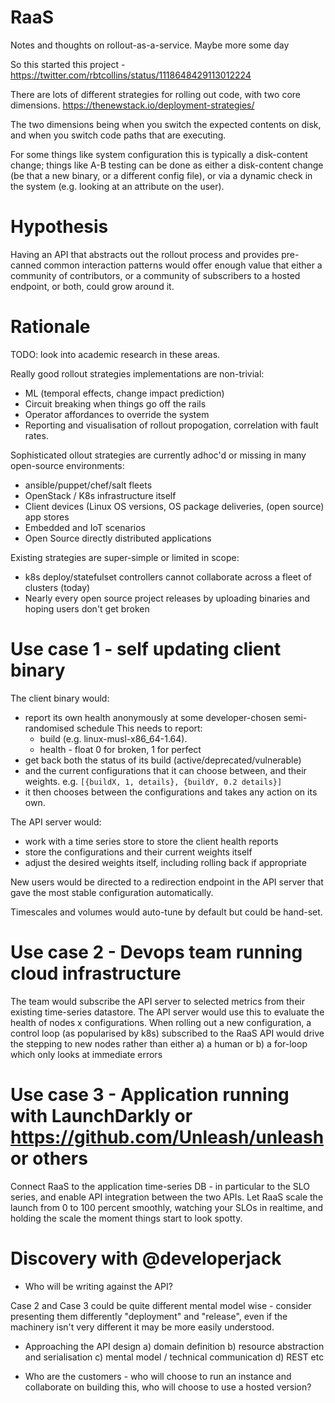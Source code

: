 # RaaS
Notes and thoughts on rollout-as-a-service. Maybe more some day

So this started this project - https://twitter.com/rbtcollins/status/1118648429113012224

There are lots of different strategies for rolling out code, with two core dimensions.
https://thenewstack.io/deployment-strategies/

The two dimensions being when you switch the expected contents on disk, and when you switch
code paths that are executing. 

For some things like system configuration this is typically a disk-content change; things
like A-B testing can be done as either a disk-content change (be that a new binary, or a
different config file), or via a dynamic check in the system (e.g. looking at an attribute
on the user).

# Hypothesis

Having an API that abstracts out the rollout process and provides pre-canned common
interaction patterns would offer enough value that either a community of contributors, or
a community of subscribers to a hosted endpoint, or both, could grow around it.



# Rationale

TODO: look into academic research in these areas.

Really good rollout strategies implementations are non-trivial:
* ML (temporal effects, change impact prediction)
* Circuit breaking when things go off the rails
* Operator affordances to override the system
* Reporting and visualisation of rollout propogation, correlation with fault rates.

Sophisticated ollout strategies are currently adhoc'd or missing in many open-source environments:
* ansible/puppet/chef/salt fleets
* OpenStack / K8s infrastructure itself
* Client devices (Linux OS versions, OS package deliveries, (open source) app stores
* Embedded and IoT scenarios
* Open Source directly distributed applications

Existing strategies are super-simple or limited in scope:
* k8s deploy/statefulset controllers cannot collaborate across a fleet of clusters (today)
* Nearly every open source project releases by uploading binaries and hoping users don't get broken

# Use case 1 - self updating client binary

The client binary would:
 - report its own health anonymously at some developer-chosen semi-randomised schedule
   This needs to report: 
   - build (e.g. linux-musl-x86_64-1.64). 
   - health - float 0 for broken, 1 for perfect
 - get back both the status of its build (active/deprecated/vulnerable)
 - and the current configurations that it can choose between, and their weights.
   e.g. `[{buildX, 1, details}, {buildY, 0.2 details}]`
 - it then chooses between the configurations and takes any action on its own.
 
 The API server would:
 - work with a time series store to store the client health reports
 - store the configurations and their current weights itself
 - adjust the desired weights itself, including rolling back if appropriate
 
New users would be directed to a redirection endpoint in the API server that
gave the most stable configuration automatically.

Timescales and volumes would auto-tune by default but could be hand-set.

# Use case 2 - Devops team running cloud infrastructure

The team would subscribe the API server to selected metrics from their existing
time-series datastore. The API server would use this to evaluate the health of
nodes x configurations. When rolling out a new configuration, a control loop
(as popularised by k8s) subscribed to the RaaS API would drive the stepping
to new nodes rather than either a) a human or b) a for-loop which only looks
at immediate errors

# Use case 3 - Application running with LaunchDarkly or https://github.com/Unleash/unleash or others

Connect RaaS to the application time-series DB - in particular to the SLO
series, and enable API integration between the two APIs. Let RaaS
scale the launch from 0 to 100 percent smoothly, watching your SLOs in realtime,
and holding the scale the moment things start to look spotty.

# Discovery with @developerjack

* Who will be writing against the API?

Case 2 and Case 3 could be quite different mental model wise - consider
presenting them differently "deployment" and "release", even if the
machinery isn't very different it may be more easily understood.

* Approaching the API design
a) domain definition
b) resource abstraction and serialisation
c) mental model / technical communication
d) REST etc

* Who are the customers - who will choose to run an instance and collaborate on building this,
  who will choose to use a hosted version?
